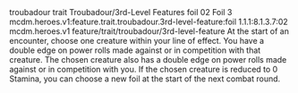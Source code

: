 <ability>
  <metadata>
    <class>troubadour</class>
    <feature_type>trait</feature_type>
    <file_dpath>Troubadour/3rd-Level Features</file_dpath>
    <item_id>foil</item_id>
    <item_index>02</item_index>
    <item_name>Foil</item_name>
    <level>3</level>
    <scc>mcdm.heroes.v1:feature.trait.troubadour.3rd-level-feature:foil</scc>
    <scdc>1.1.1:8.1.3.7:02</scdc>
    <source>mcdm.heroes.v1</source>
    <type>feature/trait/troubadour/3rd-level-feature</type>
  </metadata>
  <effects>
    <effect type="mundane">At the start of an encounter, choose one creature within your line of effect. You have a double edge on power rolls made against or in competition with that creature. The chosen creature also has a double edge on power rolls made against or in competition with you. If the chosen creature is reduced to 0 Stamina, you can choose a new foil at the start of the next combat round.</effect>
  </effects>
</ability>
